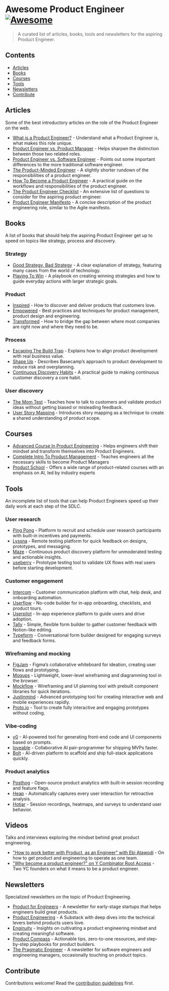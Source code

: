 # Awesome Product Engineer [![Awesome](https://awesome.re/badge.svg)](https://awesome.re)

> A curated list of articles, books, tools and newsletters for the aspiring Product Engineer.

## Contents

- [Articles](#articles)
- [Books](#books)
- [Courses](#courses)
- [Tools](#tools)
- [Newsletters](#newsletters)
- [Contribute](#contribute)

## Articles

Some of the best introductory articles on the role of the Product Engineer on the web.

- [What is a Product Engineer?](https://posthog.com/blog/what-is-a-product-engineer) - Understand what a Product Engineer is, what makes this role unique.
- [Product Engineer vs. Product Manager](https://posthog.com/blog/product-engineer-vs-product-manager) - Helps sharpen the distinction between those two related roles.
- [Product Engineer vs. Software Engineer](https://posthog.com/blog/product-engineer-vs-software-engineer) - Points out some important differences to the more traditional software engineer.
- [The Product-Minded Engineer](https://blog.pragmaticengineer.com/the-product-minded-engineer/) - A slightly shorter rundown of the responsibilities of a product engineer.
- [How To Become a Product Engineer](https://hybridhacker.email/p/how-to-become-a-product-engineer) - A practical guide on the workflows and responsibilities of the product engineer.
- [The Product Engineer Checklist](https://dev.to/epilot/the-product-engineer-checklist-469d) - An extensive list of questions to consider for the aspiring product engineer.
- [Product Engineer Manifesto](https://productengineer.org/) - A concise description of the product engineering role, similar to the Agile manifesto.

## Books

A list of books that should help the aspiring Product Engineer get up to speed on topics like strategy, process and discovery.

### Strategy

- [Good Strategy, Bad Strategy](https://www.goodreads.com/book/show/11721966-good-strategy-bad-strategy) - A clear explanation of strategy, featuring many cases from the world of technology.
- [Playing To Win](https://www.goodreads.com/book/show/13586928-playing-to-win) - A playbook on creating winning strategies and how to guide everyday actions with larger strategic goals.

### Product

- [Inspired](https://www.svpg.com/books/inspired-how-to-create-tech-products-customers-love-2nd-edition/) - How to discover and deliver products that customers love.
- [Empowered](https://www.svpg.com/books/empowered-ordinary-people-extraordinary-products/) - Best practices and techniques for product management, product design and engineering.
- [Transformed](https://www.svpg.com/books/transformed-moving-to-the-product-operating-model/) - How to bridge the gap between where most companies are right now and where they need to be.

### Process

- [Escaping The Build Trap](https://melissaperri.com/book) - Explains how to align product development with real business value.
- [Shape Up](https://basecamp.com/shapeup) - Describes Basecamp’s approach to product development to reduce risk and overplanning.
- [Continuous Discovery Habits](https://www.amazon.com/Continuous-Discovery-Habits-Discover-Products/dp/1736633309) - A practical guide to making continuous customer discovery a core habit.

### User discovery

- [The Mom Test](https://www.momtestbook.com/) - Teaches how to talk to customers and validate product ideas without getting biased or misleading feedback.
- [User Story Mapping](https://www.amazon.com/User-Story-Mapping-Discover-Product/dp/1491904909/) - Introduces story mapping as a technique to create a shared understanding of product scope.

## Courses

- [Advanced Course In Product Engineering](https://cursos.escuelaescribano.com/advanced-course-product-engineering) - Helps engineers shift their mindset and transform themselves into Product Engineers.
- [Complete Intro To Product Management](https://frontendmasters.com/courses/product-management/) - Teaches engineers all the necessary skills to become Product Managers
- [Product School](https://productschool.com/) - Offers a wide range of product-related courses with an emphasis on AI, led by industry experts

## Tools

An incomplete list of tools that can help Product Engineers speed up their daily work at each step of the SDLC.

### User research

- [Ping Pong](https://www.hellopingpong.com/) - Platform to recruit and schedule user research participants with built-in incentives and payments.
- [Lyssna](https://www.lyssna.com/) - Remote testing platform for quick feedback on designs, prototypes, and messaging.
- [Maze](https://maze.co/) - Continuous product discovery platform for unmoderated testing and actionable insights.
- [useberry](https://www.useberry.com/) - Prototype testing tool to validate UX flows with real users before starting development.

### Customer engagement

- [Intercom](https://www.intercom.com/) - Customer communication platform with chat, help desk, and onboarding automation.
- [Userflow](https://www.userflow.com/) - No-code builder for in-app onboarding, checklists, and product tours.
- [Userpilot](https://userpilot.com/) - In-app experience platform to guide users and drive adoption.
- [Tally](https://tally.so/) - Simple, flexible form builder to gather customer feedback with Notion-like editing.
- [Typeform](https://www.typeform.com/) - Conversational form builder designed for engaging surveys and feedback forms.

### Wireframing and mocking

- [FigJam](https://www.figma.com/figjam/) - Figma’s collaborative whiteboard for ideation, creating user flows and prototyping.
- [Moqups](https://moqups.com/) - Lightweight, lower-level wireframing and diagramming tool in the browser.
- [Mockflow](https://www.mockflow.com/) - Wireframing and UI planning tool with prebuilt component libraries for quick iterations.
- [Justinmind](https://www.justinmind.com/) - Advanced prototyping tool for creating interactive web and mobile experiences rapidly.
- [Proto.io](https://www.proto.io/) - Tool to create fully interactive and engaging prototypes without coding.

### Vibe-coding

- [v0](https://v0.app/) - AI-powered tool for generating front-end code and UI components based on prompts.
- [loveable](https://lovable.dev/) - Collaborative AI pair-programmer for shipping MVPs faster.
- [Bolt](https://bolt.new/) - AI-driven platform to scaffold and ship full-stack applications quickly.

### Product analytics

- [Posthog](https://posthog.com/) - Open-source product analytics with built-in session recording and feature flags.
- [Heap](https://www.heap.io/) - Automatically captures every user interaction for retroactive analysis.
- [Hotjar](https://www.hotjar.com/) - Session recordings, heatmaps, and surveys to understand user behavior.

## Videos

Talks and interviews exploring the mindset behind great product engineering.

- ["How to work better with Product, as an Engineer" with Ebi Atawodi](https://youtu.be/f4AGAeVe2Jw?feature=shared) - On how to get product and engineering to operate as one team.
- ["Why become a product engineer?" on Y Combinator Root Access](https://youtu.be/pQ9gtaGd-Os?feature=shared) - Two YC founders on what it means to be a product engineer.

## Newsletters

Specialized newsletters on the topic of Product Engineering.

- [Product for Engineers](https://newsletter.posthog.com/) - A newsletter for early-stage startups that helps engineers build great products.
- [Product Engineering](https://producteng.dev/) - A Substack with deep dives into the technical levers behind products users love.
- [Enginuity](https://newsletter.enginuity.software/) - Insights on cultivating a product engineering mindset and creating meaningful software.
- [Product Compass](https://www.productcompass.pm/) - Actionable tips, zero-to-one resources, and step-by-step playbooks for product builders.
- [The Pragmatic Engineer](https://newsletter.pragmaticengineer.com/) - A newsletter for software engineers and engineering managers, occasionally touching on product topics.

## Contribute

Contributions welcome! Read the [contribution guidelines](contributing.md) first.
